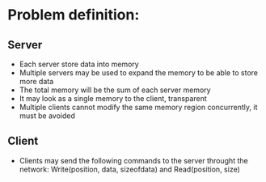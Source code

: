 # Problem definition:

## Server
- Each server store data into memory
- Multiple servers may be used to expand the memory to be able to store more data
- The total memory will be the sum of each server memory
- It may look as a single memory to the client, transparent
- Multiple clients cannot modify the same memory region concurrently, it must be avoided

## Client
- Clients may send the following commands to the server throught the network: Write(position, data, sizeofdata) and Read(position, size)

